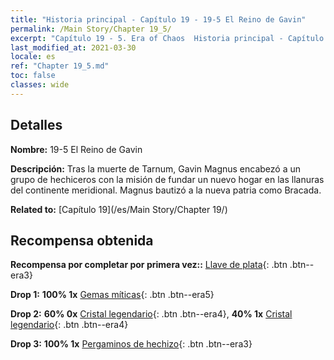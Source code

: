 ```yaml
---
title: "Historia principal - Capítulo 19 - 19-5 El Reino de Gavin"
permalink: /Main Story/Chapter 19_5/
excerpt: "Capítulo 19 - 5. Era of Chaos  Historia principal - Capítulo 19_5. 19-5 El Reino de Gavin"
last_modified_at: 2021-03-30
locale: es
ref: "Chapter 19_5.md"
toc: false
classes: wide
---
```


## Detalles

 **Nombre:** 19-5 El Reino de Gavin

 **Descripción:** Tras la muerte de Tarnum, Gavin Magnus encabezó a un grupo de hechiceros con la misión de fundar un nuevo hogar en las llanuras del continente meridional. Magnus bautizó a la nueva patria como Bracada.

 **Related to:** [Capítulo 19](/es/Main Story/Chapter 19/)

## Recompensa obtenida

 **Recompensa por completar por primera vez::** [Llave de plata](/es/Items/con_693/){: .btn .btn--era3}

 **Drop 1:** **100% 1x** [Gemas míticas](/es/Items/mat_65/){: .btn .btn--era5}

 **Drop 2:** **60% 0x** [Cristal legendario](/es/Items/mat_59/){: .btn .btn--era4}, **40% 1x** [Cristal legendario](/es/Items/mat_59/){: .btn .btn--era4}

 **Drop 3:** **100% 1x** [Pergaminos de hechizo](/es/Items/con_694/){: .btn .btn--era3}

